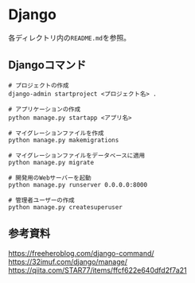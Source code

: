 # Django

各ディレクトリ内の`README.md`を参照。

## Djangoコマンド

```
# プロジェクトの作成
django-admin startproject <プロジェクト名> .

# アプリケーションの作成
python manage.py startapp <アプリ名>

# マイグレーションファイルを作成
python manage.py makemigrations

# マイグレーションファイルをデータベースに適用
python manage.py migrate

# 開発用のWebサーバーを起動
python manage.py runserver 0.0.0.0:8000

# 管理者ユーザーの作成
python manage.py createsuperuser
```

## 参考資料

https://freeheroblog.com/django-command/<br>
https://32imuf.com/django/manage/<br>
https://qiita.com/STAR77/items/ffcf622e640dfd2f7a21
